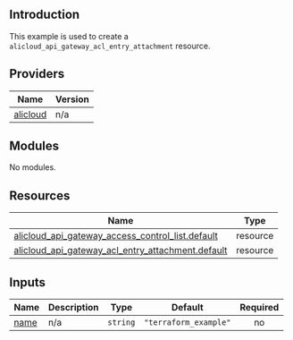 ## Introduction

This example is used to create a `alicloud_api_gateway_acl_entry_attachment` resource.

<!-- BEGIN_TF_DOCS -->
## Providers

| Name | Version |
|------|---------|
| <a name="provider_alicloud"></a> [alicloud](#provider\_alicloud) | n/a |

## Modules

No modules.

## Resources

| Name | Type |
|------|------|
| [alicloud_api_gateway_access_control_list.default](https://registry.terraform.io/providers/aliyun/alicloud/latest/docs/resources/api_gateway_access_control_list) | resource |
| [alicloud_api_gateway_acl_entry_attachment.default](https://registry.terraform.io/providers/aliyun/alicloud/latest/docs/resources/api_gateway_acl_entry_attachment) | resource |

## Inputs

| Name | Description | Type | Default | Required |
|------|-------------|------|---------|:--------:|
| <a name="input_name"></a> [name](#input\_name) | n/a | `string` | `"terraform_example"` | no |
<!-- END_TF_DOCS -->
